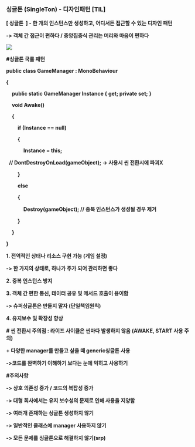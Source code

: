 ### 싱글톤 (SingleTon) - 디자인패턴 [TIL]

**[ 싱글톤  ] - 한 개의 인스턴스만 생성하고, 어디서든 접근할 수 있는 디자인 패턴** 

**-> 객체 간 접근이 편하다 / 중앙집중식 관리는 머리와 마음이 편하다**

[![](https://blogger.googleusercontent.com/img/b/R29vZ2xl/AVvXsEgHIgq1ZiwKeiPTJk3DaLwNU4nwAUVhe3GTKQg1MAIN7nviT3jPlK7UUdIn4j-NupTfsgLuuFxsVUlp0CH3QPAteoJcI0Xmu6hkHnprk9NEaop_Ee3WKsn5J9AyKeO-0CJGguFrG-H5uroFVGsEN5mzqNHRNrH4vGJeeQKgqKntHwaBzxidTQlTz56256iR/w460-h325/%EC%8A%A4%ED%81%AC%EB%A6%B0%EC%83%B7%202023-12-11%20180942.png)](https://www.blogger.com/blog/post/edit/3583706664799492072/642851133299389806#)

  

**#싱글톤 국룰 패턴**

**public class GameManager : MonoBehaviour**

**{**

    **public static GameManager Instance { get; private set; }**

    **void Awake()**

    **{**

        **if (Instance == null)**

        **{**

            **Instance = this;**

  **// DontDestroyOnLoad(gameObject); -> 사용시 씬 전환시에 파괴X**

        **}**

        **else**

        **{**

            **Destroy(gameObject); // 중복 인스턴스가 생성될 경우 제거**

        **}**

    **}**

**}**

**1. 전역적인 상태나 리소스 구현 가능 (게임 설정)**

**-> 한 가지의 상태로, 하나가 주가 되어 관리하면 좋다**

**2. 중복 인스턴스 방지**

**3. 객체 간 편한 통신, 데이터 공유 및 메서드 호출이 용이함**

**-> 슈퍼싱글톤은 만들지 말자 (단일책임원칙)**

**4. 유지보수 및 확장성 향상** 

**# 씬 전환시 주의점 : 라이프 사이클은 씬마다 발생하지 않음 (AWAKE, START 사용 주의)**

**+ 다양한 manager를 만들고 싶을 때 generic싱글톤 사용**

**->코드를 완벽하기 이해하기 보다는 눈에 익히고 사용하기**

**#주의사항**

**-> 상호 의존성 증가 / 코드의 복잡성 증가**

**-> 대형 회사에서는 유지 보수성의 문제로 인해 사용을 지양함**

**-> 여러개 존재하는 싱글톤 생성하지 않기**

**-> 일반적인 클래스에 manager 사용하지 않기**

**-> 모든 문제를 싱글톤으로 해결하지 않기(srp)**